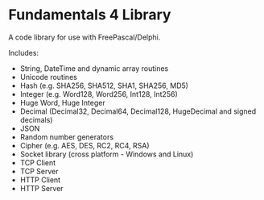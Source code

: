 # Fundamentals 4 Library

A code library for use with FreePascal/Delphi.

Includes:

* String, DateTime and dynamic array routines
* Unicode routines
* Hash (e.g. SHA256, SHA512, SHA1, SHA256, MD5)
* Integer (e.g. Word128, Word256, Int128, Int256)
* Huge Word, Huge Integer
* Decimal (Decimal32, Decimal64, Decimal128, HugeDecimal and signed decimals)
* JSON
* Random number generators
* Cipher (e.g. AES, DES, RC2, RC4, RSA)
* Socket library (cross platform - Windows and Linux)
* TCP Client
* TCP Server
* HTTP Client
* HTTP Server

